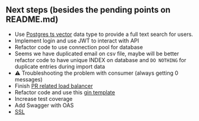 ## Next steps (besides the pending points on README.md)
- Use [Postgres ts vector](https://www.postgresql.org/docs/current/datatype-textsearch.html) data type to provide a full text search for users.
- Implement login and use JWT to interact with API
- Refactor code to use connection pool for database
- Seems we have duplicated email on csv file, maybe will be better refactor code to have unique INDEX on database and `DO NOTHING` for duplicate entries during import data
- ⚠️ Troubleshooting the problem with consumer (always getting 0 messages)
- Finish [PR related load balancer](https://github.com/rdiego26/golang-users-api/pull/1)
- Refactor code and use this [gin template](https://github.com/leozz37/gin-app-template)
- Increase test coverage
- Add Swagger with OAS
- [SSL](https://brendanr.net/blog/go-docker-https/)